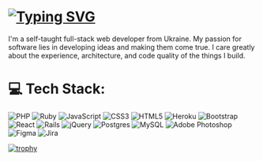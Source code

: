 # [![Typing SVG](https://readme-typing-svg.demolab.com?font=Fira+Code&pause=1000&color=41F772&vCenter=true&width=435&lines=Hi+I'm+Dmytro+%F0%9F%91%8B)](https://git.io/typing-svg)

I'm a self-taught full-stack web developer from Ukraine. My passion for software lies in developing ideas and making them come true. I care greatly about the experience, architecture, and code quality of the things I build.

# 💻 Tech Stack:
![PHP](https://img.shields.io/badge/php-%23777BB4.svg?style=plastic&logo=php&logoColor=white) ![Ruby](https://img.shields.io/badge/ruby-%23CC342D.svg?style=plastic&logo=ruby&logoColor=white) ![JavaScript](https://img.shields.io/badge/javascript-%23323330.svg?style=plastic&logo=javascript&logoColor=%23F7DF1E) ![CSS3](https://img.shields.io/badge/css3-%231572B6.svg?style=plastic&logo=css3&logoColor=white) ![HTML5](https://img.shields.io/badge/html5-%23E34F26.svg?style=plastic&logo=html5&logoColor=white) ![Heroku](https://img.shields.io/badge/heroku-%23430098.svg?style=plastic&logo=heroku&logoColor=white) ![Bootstrap](https://img.shields.io/badge/bootstrap-%23563D7C.svg?style=plastic&logo=bootstrap&logoColor=white) ![React](https://img.shields.io/badge/react-%2320232a.svg?style=plastic&logo=react&logoColor=%2361DAFB) ![Rails](https://img.shields.io/badge/rails-%23CC0000.svg?style=plastic&logo=ruby-on-rails&logoColor=white) ![jQuery](https://img.shields.io/badge/jquery-%230769AD.svg?style=plastic&logo=jquery&logoColor=white) ![Postgres](https://img.shields.io/badge/postgres-%23316192.svg?style=plastic&logo=postgresql&logoColor=white) ![MySQL](https://img.shields.io/badge/mysql-%2300f.svg?style=plastic&logo=mysql&logoColor=white) ![Adobe Photoshop](https://img.shields.io/badge/adobephotoshop-%2331A8FF.svg?style=plastic&logo=adobephotoshop&logoColor=white) 	![Figma](https://img.shields.io/badge/figma-%23F24E1E.svg?style=plastic&logo=figma&logoColor=white) ![Jira](https://img.shields.io/badge/jira-%230A0FFF.svg?style=plastic&logo=jira&logoColor=white)


<!-- # My github stats

<p align="center"> <img src="https://github-readme-stats.vercel.app/api?username=DmitriyKondratyuk&show_icons=true&theme=gotham" alt="abhisheknaiidu" /> -->


[![trophy]([https://github-profile-trophy.vercel.app/?username=DmytroKondratiuk&theme=onedark&title=Commit,PullRequest,Repositories)](https://github.com/ryo-ma/github-profile-trophy)

<!-- [![Dmytro Kondratiuk StackOverflow](https://github-readme-stackoverflow.vercel.app/?userID=16928591&layout=compact&theme=dark)](https://ru.stackoverflow.com/users/200739/dmitriy-kondratiuk) -->
